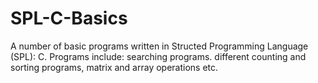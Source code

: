 # SPL-C-Basics
A number of basic programs written in Structed Programming Language (SPL): C. Programs include: searching programs. different counting and sorting programs, matrix and array operations etc. 
